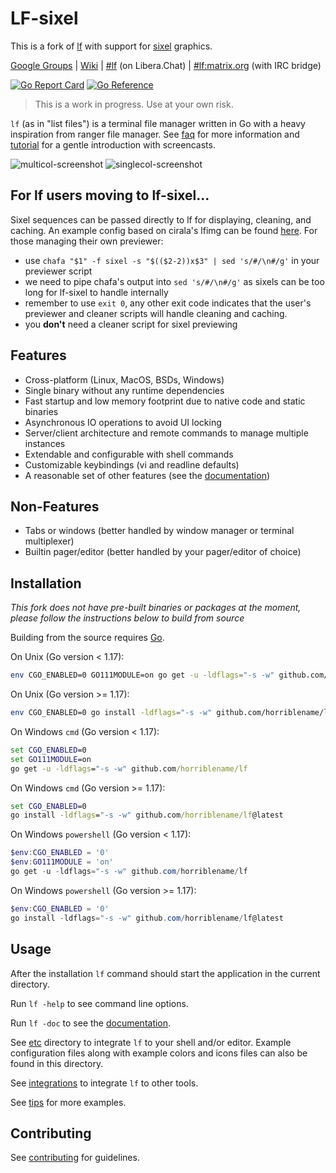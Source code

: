 # LF-sixel

This is a fork of [lf](https://github.com/gokcehan/lf) with support for [sixel](https://wikipedia.org/wiki/Sixel) graphics.

[Google Groups](https://groups.google.com/forum/#!forum/lf-fm)
| [Wiki](https://github.com/gokcehan/lf/wiki)
| [#lf](https://web.libera.chat/#lf) (on Libera.Chat)
| [#lf:matrix.org](https://matrix.to/#/#lf:matrix.org) (with IRC bridge)

[![Go Report Card](https://goreportcard.com/badge/github.com/gokcehan/lf)](https://goreportcard.com/report/github.com/gokcehan/lf)
[![Go Reference](https://pkg.go.dev/badge/github.com/gokcehan/lf.svg)](https://pkg.go.dev/github.com/gokcehan/lf)

> This is a work in progress. Use at your own risk.

`lf` (as in "list files") is a terminal file manager written in Go with a heavy inspiration from ranger file manager.
See [faq](https://github.com/gokcehan/lf/wiki/FAQ) for more information and [tutorial](https://github.com/gokcehan/lf/wiki/Tutorial) for a gentle introduction with screencasts.

![multicol-screenshot](http://i.imgur.com/DaTUenu.png)
![singlecol-screenshot](http://i.imgur.com/p95xzUj.png)

## For lf users moving to lf-sixel...

Sixel sequences can be passed directly to lf for displaying, cleaning, and caching. An example config based on cirala's lfimg can be found [here](https://github.com/horriblename/lfimg-sixel). For those managing their own previewer:
- use `chafa "$1" -f sixel -s "$(($2-2))x$3" | sed 's/#/\n#/g'` in your previewer script
- we need to pipe chafa's output into `sed 's/#/\n#/g'` as sixels can be too long for lf-sixel to handle internally
- remember to use `exit 0`, any other exit code indicates that the user's previewer and cleaner scripts will handle cleaning and caching.
- you **don't** need a cleaner script for sixel previewing 

## Features

- Cross-platform (Linux, MacOS, BSDs, Windows)
- Single binary without any runtime dependencies
- Fast startup and low memory footprint due to native code and static binaries
- Asynchronous IO operations to avoid UI locking
- Server/client architecture and remote commands to manage multiple instances
- Extendable and configurable with shell commands
- Customizable keybindings (vi and readline defaults)
- A reasonable set of other features (see the [documentation](https://pkg.go.dev/github.com/gokcehan/lf))

## Non-Features

- Tabs or windows (better handled by window manager or terminal multiplexer)
- Builtin pager/editor (better handled by your pager/editor of choice)

## Installation

*This fork does not have pre-built binaries or packages at the moment, please follow the instructions below to build from source*

<!-- See [packages](https://github.com/gokcehan/lf/wiki/Packages) for community maintained packages. -->

<!-- See [releases](https://github.com/gokcehan/lf/releases) for pre-built binaries. -->

Building from the source requires [Go](https://go.dev/).

On Unix (Go version < 1.17):

```bash
env CGO_ENABLED=0 GO111MODULE=on go get -u -ldflags="-s -w" github.com/horriblename/lf
```

On Unix (Go version >= 1.17):

```bash
env CGO_ENABLED=0 go install -ldflags="-s -w" github.com/horriblename/lf@latest
```

On Windows `cmd` (Go version < 1.17):

```cmd
set CGO_ENABLED=0
set GO111MODULE=on
go get -u -ldflags="-s -w" github.com/horriblename/lf
```

On Windows `cmd` (Go version >= 1.17):

```cmd
set CGO_ENABLED=0
go install -ldflags="-s -w" github.com/horriblename/lf@latest
```

On Windows `powershell` (Go version < 1.17):

```powershell
$env:CGO_ENABLED = '0'
$env:GO111MODULE = 'on'
go get -u -ldflags="-s -w" github.com/horriblename/lf
```

On Windows `powershell` (Go version >= 1.17):

```powershell
$env:CGO_ENABLED = '0'
go install -ldflags="-s -w" github.com/horriblename/lf@latest
```

## Usage

After the installation `lf` command should start the application in the current directory.

Run `lf -help` to see command line options.

Run `lf -doc` to see the [documentation](https://pkg.go.dev/github.com/gokcehan/lf).

See [etc](etc) directory to integrate `lf` to your shell and/or editor.
Example configuration files along with example colors and icons files can also be found in this directory.

See [integrations](https://github.com/gokcehan/lf/wiki/Integrations) to integrate `lf` to other tools.

See [tips](https://github.com/gokcehan/lf/wiki/Tips) for more examples.

## Contributing

See [contributing](https://github.com/gokcehan/lf/wiki/Contributing) for guidelines.
